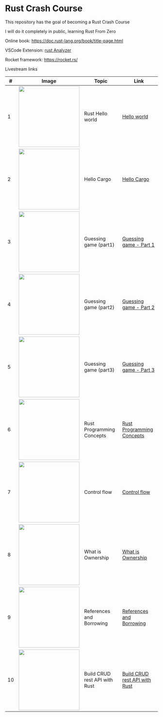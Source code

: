 # Rust Crash Course

This repository has the goal of becoming a Rust Crash Course

I will do it completely in public, learning Rust From Zero

Online book: https://doc.rust-lang.org/book/title-page.html


VSCode Extension: [rust Analyzer](https://marketplace.visualstudio.com/items?itemName=rust-lang.rust-analyzer)

Rocket framework: https://rocket.rs/

Livestream links

|#| Image | Topic | Link |
|---| ------------------- | ---------------- | ------- | 
|1| <a href="https://youtu.be/w5LvdWq2R6I"><img src="https://user-images.githubusercontent.com/18360871/206402489-e3d1f802-fdf9-4931-a71d-3ee2ea716236.png" width="200"></a>| Rust Hello world | [Hello world](https://youtu.be/w5LvdWq2R6I) |
|2| <a href="https://youtu.be/XAgxUoRbW0s"><img src="https://user-images.githubusercontent.com/18360871/206860698-810a2e50-e80b-4dbf-9eb5-a9a62533badd.png" width="200"></a>| Hello Cargo | [Hello Cargo](https://youtu.be/XAgxUoRbW0s) |
|3| <a href="https://youtube.com/live/E424zcYgH_s"><img src="https://user-images.githubusercontent.com/18360871/208247569-966349ed-6000-465e-81b3-c3678c972095.png" width="200"></a>| Guessing game (part1) | [Guessing game - Part 1](https://youtube.com/live/E424zcYgH_s) |
|4| <a href="https://youtube.com/live/UuSMF4rlOOE"><img src="https://user-images.githubusercontent.com/18360871/210136689-73fe0808-2c44-4f7f-b2ee-5d6f218e0380.png" width="200"></a>| Guessing game (part2) | [Guessing game - Part 2](https://youtube.com/live/UuSMF4rlOOE) |
|5| <a href="https://youtube.com/live/-tVStdPo1JU"><img src="https://user-images.githubusercontent.com/18360871/210136721-b61ad835-5ca4-4d63-a1e8-41e935eb5337.png" width="200"></a>| Guessing game (part3) | [Guessing game - Part 3](https://youtube.com/live/-tVStdPo1JU) |
|6| <a href="https://youtube.com/live/0j0pisW3M6E"><img src="https://user-images.githubusercontent.com/18360871/210714961-7957b900-e98c-4662-b3f7-fb16a9207032.png" width="200"></a>| Rust Programming Concepts | [Rust Programming Concepts](https://youtube.com/live/0j0pisW3M6E) |
|7| <a href="https://youtube.com/live/BF1WfJRXqK8"><img src="https://user-images.githubusercontent.com/18360871/212301049-f7335714-acce-4ec2-bd8e-0cccb6969c37.png" width="200"></a>| Control flow | [Control flow](https://youtube.com/live/BF1WfJRXqK8) |
|8| <a href="https://youtu.be/XJr3TJZIQEk"><img src="https://user-images.githubusercontent.com/18360871/213126678-ecbc04d5-c365-438a-9301-5cd1ad841b48.png" width="200"></a>| What is Ownership | [What is Ownership](https://youtu.be/XJr3TJZIQEk) |
|9| <a href="https://youtube.com/live/UY73XNBfjNY"><img src="https://user-images.githubusercontent.com/18360871/214399578-37609285-6bd9-4711-9ef1-3e6894f5b7e2.png" width="200"></a>| References and Borrowing | [References and Borrowing](https://youtube.com/live/UY73XNBfjNY) |
|10| <a href="https://youtube.com/live/IRBgeMWXF9g?feature=share"><img src="https://user-images.githubusercontent.com/18360871/216773636-95918195-4bda-42c2-bda9-10d5d5aba216.png" width="200"></a>| Build CRUD rest API with Rust | [Build CRUD rest API with Rust](https://youtube.com/live/IRBgeMWXF9g?feature=share) |







